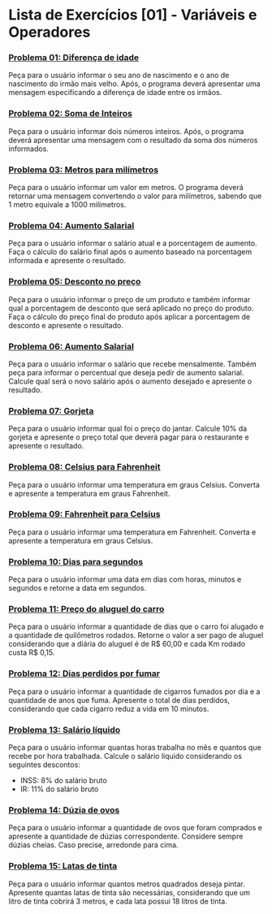 # Lista de Exercícios [01] - Variáveis e Operadores

### [**<u>Problema 01: Diferença de idade</u>**](01_diferencaIdade.html)
Peça para o usuário informar o seu ano de nascimento e o ano de nascimento do irmão mais velho. Após, o programa deverá apresentar uma mensagem especificando a diferença de idade entre os irmãos.

### [**<u>Problema 02: Soma de Inteiros</u>**](02_somaInteiros.html)
Peça para o usuário informar dois números inteiros. Após, o programa deverá apresentar uma mensagem com o resultado da soma dos números informados.

### [**<u>Problema 03: Metros para milímetros</u>**](03_metrosParaMilimetros.html)
Peça para o usuário informar um valor em metros. O programa deverá retornar uma mensagem convertendo o valor para milímetros, sabendo que 1 metro equivale a 1000 milímetros.

### [**<u>Problema 04: Aumento Salarial</u>**](04_aumentoSalarial.html)
Peça para o usuário informar o salário atual e a porcentagem de aumento. Faça o cálculo do salário final após o aumento baseado na porcentagem informada e apresente o resultado.

### [**<u>Problema 05: Desconto no preço</u>**](05_descontoPreco.html)
Peça para o usuário informar o preço de um produto e também informar qual a porcentagem de desconto que será aplicado no preço do produto. Faça o cálculo do preço final do produto após aplicar a porcentagem de desconto e apresente o resultado.

### [**<u>Problema 06: Aumento Salarial</u>**](06_aumentoSalarial.html)
Peça para o usuário informar o salário que recebe mensalmente. Também peça para informar o percentual que deseja pedir de aumento salarial. Calcule qual será o novo salário após o aumento desejado e apresente o resultado.

### [**<u>Problema 07: Gorjeta</u>**](07_gorjeta.html)
Peça para o usuário informar qual foi o preço do jantar. Calcule 10% da gorjeta e apresente o preço total que deverá pagar para o restaurante e apresente o resultado.

### [**<u>Problema 08: Celsius para Fahrenheit</u>**](08_celsiusFahrenheit.html)
Peça para o usuário informar uma temperatura em graus Celsius. Converta e apresente a temperatura em graus Fahrenheit.

### [**<u>Problema 09: Fahrenheit para Celsius</u>**](09_fahrenheitCelsius.html)
Peça para o usuário informar uma temperatura em Fahrenheit. Converta e apresente a temperatura em graus Celsius.

### [**<u>Problema 10: Dias para segundos</u>**](10_diasParaSegundos.html)
Peça para o usuário informar uma data em dias com horas, minutos e segundos e retorne a data em segundos.

### [**<u>Problema 11: Preço do aluguel do carro</u>**](11_precoAluguelCarro.html)
Peça para o usuário informar a quantidade de dias que o carro foi alugado e a quantidade de quilômetros rodados. Retorne o valor a ser pago de aluguel considerando que a diária do aluguel é de R$ 60,00 e cada Km rodado custa R$ 0,15.

### [**<u>Problema 12: Dias perdidos por fumar</u>**](12_diasPerdidosFumar.html)
Peça para o usuário informar a quantidade de cigarros fumados por dia e a quantidade de anos que fuma. Apresente o total de dias perdidos, considerando que cada cigarro reduz a vida em 10 minutos.

### [**<u>Problema 13: Salário líquido</u>**](13_salarioLiquido.html)
Peça para o usuário informar quantas horas trabalha no mês e quantos que recebe por hora trabalhada. Calcule o salário líquido considerando os seguintes descontos:
- INSS: 8% do salário bruto
- IR: 11% do salário bruto

### [**<u>Problema 14: Dúzia de ovos</u>**](14_duziaOvos.html)
Peça para o usuário informar a quantidade de ovos que foram comprados e apresente a quantidade de dúzias correspondente. Considere sempre dúzias cheias. Caso precise, arredonde para cima.

### [**<u>Problema 15: Latas de tinta</u>**](15_latasTinta.html)
Peça para o usuário informar quantos metros quadrados deseja pintar. Apresente quantas latas de tinta são necessárias, considerando que um litro de tinta cobrirá 3 metros, e cada lata possui 18 litros de tinta.

